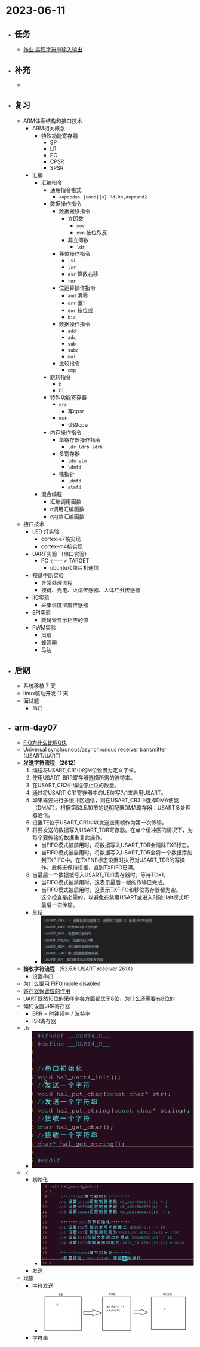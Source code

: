 # 2023-06-11

- ## 任务
	- [作业 实现字符串输入输出](../pages/作业%20实现字符串输入输出.md)
- ## 补充
	- 
- ## 复习
	- ARM体系结构和接口技术
		- ARM相关概念
			- 特殊功能寄存器
				- SP
				- LR
				- PC
				- CPSR
				- SPSR
		- 汇编
			- 汇编指令
				- 通用指令格式
					- `<opcode> {cond}{s} Rd,Rn,#oprand2`
				- 数据操作指令
					- 数据搬移指令
						- 立即数
							- `mov`
							- `mvn` 按位取反
						- 非立即数
							- `ldr`
					- 移位操作指令
						- `lsl`
						- `lsr`
						- `asr` 算数右移
						- `ror`
					- 位运算操作指令
						- `and` 清零
						- `orr` 置1
						- `eor` 按位或
						- `bic`
					- 数据操作指令
						- `add`
						- `adc`
						- `sub`
						- `subc`
						- `mul`
					- 比较指令
						- `cmp`
				- 跳转指令
					- `b`
					- `bl`
				- 特殊功能寄存器
					- `mrs`
						- 写cpsr
					- `msr`
						- 读取cpsr
				- 内存操作指令
					- 单寄存器操作指令
						- `ldr ldrb ldrh`
					- 多寄存器
						- `ldm stm`
						- `ldmfd`
					- 栈指针
						- `ldmfd`
						- `stmfd`
			- 混合编程
				- 汇编调用函数
				- c调用汇编函数
				- c内敛汇编函数
	- 接口技术
		- LED 灯实验
			- cortex-a7核实现
			- cortex-m4核实现
		- UART实验 （串口实验）
			- PC <---> TARGET
				- ubuntu和单片机通信
		- 按键中断实验
			- 异常处理流程
			- 按键、光电、火焰传感器、人体红外传感器
		- IIC实验
			- 采集温度湿度传感器
		- SPI实验
			- 数码管显示相应的值
		- PWM实验
			- 风扇
			- 蜂鸣器
			- 马达
- ## 后期
	- 系统移植 7 天
	- linux驱动开发 11 天
	- 面试题
		- 串口 
- ## arm-day07
	- [FIQ为什么比IRQ快](../pages/FIQ为什么比IRQ快.md)
	- Universal synchronous/asynchronous receiver transmitter (USART/UART)
	- **发送字符流程 （2612）**
		1. 编程将USART_CR1中的M位设置为定义字长。  
		2. 使用USART_BRR寄存器选择所需的波特率。  
		3. 在USART_CR2中编程停止位的数量。  
		4. 通过将USART_CR1寄存器中的UE位写为1来启用USART。  
		5. 如果需要进行多缓冲区通信，则在USART_CR3中选择DMA使能（DMAT）。根据第53.5.10节的说明配置DMA寄存器：USART多处理器通信。  
		6. 设置TE位于USART_CR1中以发送空闲帧作为第一次传输。  
		7. 将要发送的数据写入USART_TDR寄存器。在单个缓冲区的情况下，为每个要传输的数据重复此操作。
			- 当FIFO模式被禁用时，将数据写入USART_TDR会清除TXE标志。
			- 当FIFO模式被启用时，将数据写入USART_TDR会将一个数据添加到TXFIFO中。在TXFNF标志设置时执行对USART_TDR的写操作。此标志保持设置，直到TXFIFO已满。  
		8. 当最后一个数据被写入USART_TDR寄存器时，等待TC=1。
			- 当FIFO模式被禁用时，这表示最后一帧的传输已完成。
			- 当FIFO模式被启用时，这表示TXFIFO和移位寄存器都为空。  
			    这个检查是必需的，以避免在禁用USART或进入时破Halt模式坏最后一次传输。
		- 总结
			- ![](assets/20230611112019829.png)
	- **接收字符流程**   （53.5.6  USART receiver 2614）
		- 设置串口
	- [为什么要用 FIFO mode disabled](../pages/为什么要用%20FIFO%20mode%20disabled.md)
	- [寄存器保留位的作用](../pages/寄存器保留位的作用.md)
	- [UART既然16位的采样率各方面都优于8位，为什么还需要有8位的](../pages/UART既然16位的采样率各方面都优于8位，为什么还需要有8位的.md)
	- 如何设置BRR寄存器
		- BRR = 时钟频率 / 波特率
		- ISR寄存器
	- `.h`
		- ![](assets/20230611140641652.png)
	- `.c`
		- 初始化
			- ![](assets/20230611143632272.png)
		- 发送
	- 现象
		- 字符发送
			- ![](assets/20230611145335107.png)
		- 字符串